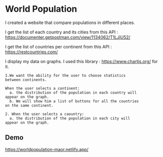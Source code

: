 ﻿

# World Population

I created a website that compare populations in different
places. 

I get the list of each country and its cities from this API :
  https://documenter.getpostman.com/view/1134062/T1LJjU52/
  
I get the list of countries per continent from this API : 
  https://restcountries.com/
  
I display my data on graphs. I used this library  : 
  https://www.chartjs.org/
  for it.


```
1.We want the ability for the user to choose statistics
between continents.

When the user selects a continent:
  a. the distribution of the population in each country will
appear on the graph.
  b. We will show him a list of buttons for all the countries
on the same continent.

2. When the user selects a caountry:
  a. the distribution of the population in each city will
appear on the graph.

```

    
## Demo
https://worldpopulation-maor.netlify.app/
